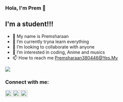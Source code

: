 ### Hola, I'm Prem 👋


## I'm a student!!!

- 👋 My name is Premsharaan
- 🌱 I’m currently tryna learn everything
- 💞️ I’m looking to collaborate with anyone
- 👀 I’m interested in coding, Anime and musics
- 📫 How to reach me Premsharaan380446@Yes.My

<img src = "https://github-readme-stats.vercel.app/api?username=Prem-minister&&show_icons=true&title_color=ffffff&icon_color=bb2acf&text_color=daf7dc&bg_color=151515">


### Connect with me:

[<img align="left" alt="prem | Twitter" width="22px" src="https://cdn.jsdelivr.net/npm/simple-icons@v3/icons/twitter.svg" />][twitter]
[<img align="left" alt="prem | LinkedIn" width="22px" src="https://cdn.jsdelivr.net/npm/simple-icons@v3/icons/linkedin.svg" />][linkedin]
[<img align="left" alt="prem | Instagram" width="22px" src="https://cdn.jsdelivr.net/npm/simple-icons@v3/icons/instagram.svg" />][instagram]

<br />




<!--[website]: https://codeSTACKr.com
[course]: http://vsCodeHero.com
[youtube]: https://youtube.com/codeSTACKr
[webdevplaylist]: https://www.youtube.com/playlistlist=PLkwxH9e_vrAJ0WbEsFA9W3I1W-g_BTsbt
[jsplaylist]: https://www.youtube.com/playlist?list=PLkwxH9e_vrALRJKu7wfXby3MKeflhTu6B
[cssplaylist]: https://www.youtube.com/playlist?list=PLkwxH9e_vrALSdvZuEh6gqQdmDoDIoqz4
[reactplaylist]: https://www.youtube.com/playlist?list=PLkwxH9e_vrAK4TdffpxKY3QGyHCpxFcQ0
-->
[twitter]: https://twitter.com/psharaan
[instagram]: https://www.instagram.com/prem_minister
[linkedin]: https://my.linkedin.com/in/prem-sharaan-029277185
